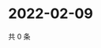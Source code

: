 # 2022-02-09

共 0 条

<!-- BEGIN WEIBO -->
<!-- 最后更新时间 Wed Feb 09 2022 05:01:08 GMT+0800 (China Standard Time) -->

<!-- END WEIBO -->
